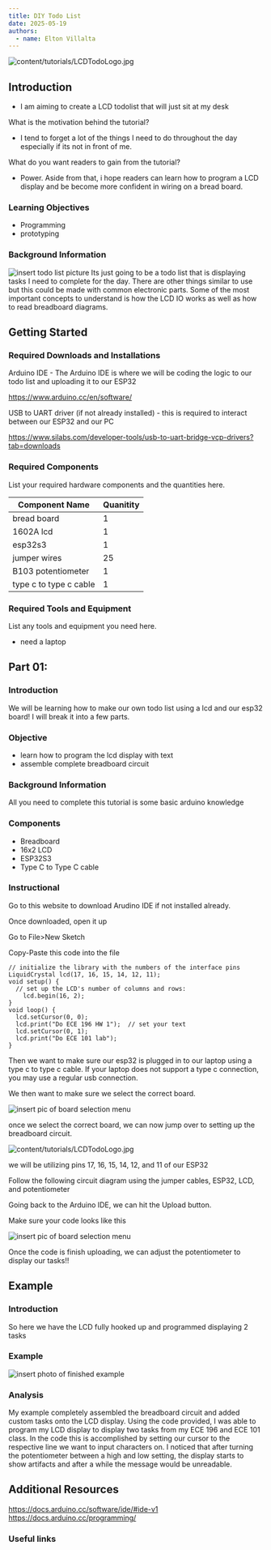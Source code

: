 ```yaml
---
title: DIY Todo List
date: 2025-05-19
authors:
  - name: Elton Villalta
---
```


![content/tutorials/LCDTodoLogo.jpg](LCDTodoLogo.jpg)

## Introduction

- I am aiming to create a LCD todolist that will just sit at my desk
  
What is the motivation behind the tutorial?
- I tend to forget a lot of the things I need to do throughout the day especially if its not in front of me.
  
What do you want readers to gain from the tutorial?
- Power. Aside from that, i hope readers can learn how to program a LCD display and be become more confident in wiring on a bread board.
  
### Learning Objectives

- Programming
- prototyping

### Background Information

![insert todo list picture]()
Its just going to be a todo list that is displaying tasks I need to complete for the day. There are other things similar to use but this could be made with common electronic parts. Some of the most important concepts to understand is how the LCD IO works as well as how to read breadboard diagrams.

## Getting Started



### Required Downloads and Installations


Arduino IDE - The Arduino IDE is where we will be coding the logic to our todo list and uploading it to our ESP32

https://www.arduino.cc/en/software/

USB to UART driver (if not already installed) - this is required to interact between our ESP32 and our PC

https://www.silabs.com/developer-tools/usb-to-uart-bridge-vcp-drivers?tab=downloads

### Required Components

List your required hardware components and the quantities here.

| Component Name | Quanitity |
| -------------- | --------- |
|        bread board        |      1     |
|       1602A lcd         |    1       |
|          esp32s3      |       1    |
|          jumper wires       |      25     |
| B103 potentiometer|1|
| type c to type c cable| 1 |


### Required Tools and Equipment

List any tools and equipment you need here.
- need a laptop

## Part 01: 

### Introduction

We will be learning how to make our own todo list using a lcd and our esp32 board! I will break it into a few parts.


### Objective
- learn how to program the lcd display with text
- assemble complete breadboard circuit

### Background Information

All you need to complete this tutorial is some basic arduino knowledge 


### Components
- Breadboard
- 16x2 LCD
- ESP32S3
- Type C to Type C cable
  
### Instructional
Go to this website to download Arudino IDE if not installed already.


Once downloaded, open it up

Go to File>New Sketch

Copy-Paste this code into the file

``` #include <LiquidCrystal.h>
// initialize the library with the numbers of the interface pins
LiquidCrystal lcd(17, 16, 15, 14, 12, 11);
void setup() {
  // set up the LCD's number of columns and rows:
    lcd.begin(16, 2);
}
void loop() {
  lcd.setCursor(0, 0);
  lcd.print("Do ECE 196 HW 1");  // set your text
  lcd.setCursor(0, 1);
  lcd.print("Do ECE 101 lab");  
}
```
Then we want to make sure our esp32 is plugged in to our laptop using a type c to type c cable. If your laptop does not support a type c connection, you may use a regular usb connection.

We then want to make sure we select the correct board.

![insert pic of board selection menu](LCDTodoPhotos/S1.png)

once we select the correct board, we can now jump over to setting up the breadboard circuit.



![content/tutorials/LCDTodoLogo.jpg](LCDTodoPhotos/bbwiring.jpg)

we will be utilizing pins 17, 16, 15, 14, 12, and 11 of our ESP32

Follow the following circuit diagram using the jumper cables, ESP32, LCD, and potentiometer

Going back to the Arduino IDE, we can hit the Upload button.

Make sure your code looks like this

![insert pic of board selection menu](LCDTodoPhotos/S2.png)

Once the code is finish uploading, we can adjust the potentiometer to display our tasks!!

## Example

### Introduction

So here we have the LCD fully hooked up and programmed displaying 2 tasks

### Example


![insert photo of finished example](LCDTodoPhotos/ExampleFinished.JPG)

### Analysis

My example completely assembled the breadboard circuit and added custom tasks onto the LCD display. Using the code provided, I was able to program my LCD display to display two tasks from my ECE 196 and ECE 101 class. In the code this is accomplished by setting our cursor to the respective line we want to input characters on. I noticed that after turning the potentiometer between a high and low setting, the display starts to show artifacts and after a while the message would be unreadable.

## Additional Resources
https://docs.arduino.cc/software/ide/#ide-v1
https://docs.arduino.cc/programming/

### Useful links

